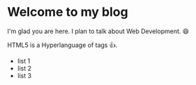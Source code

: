 # Welcome to my blog

I'm glad you are here. I plan to talk about Web Development. :smile:

HTML5 is a Hyperlanguage of tags :+1:.

- list 1
- list 2
- list 3
